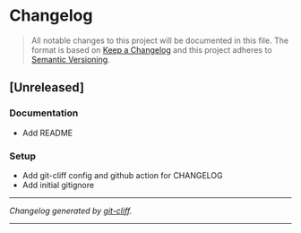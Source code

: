 # Changelog

> All notable changes to this project will be documented in this file. The format is based on
[Keep a Changelog](http://keepachangelog.com/) and this project adheres to
[Semantic Versioning](http://semver.org/).

## [Unreleased]

### Documentation

- Add README

### Setup

- Add git-cliff config and github action for CHANGELOG
- Add initial gitignore

***
*Changelog generated by [git-cliff](https://github.com/orhun/git-cliff).*
***
